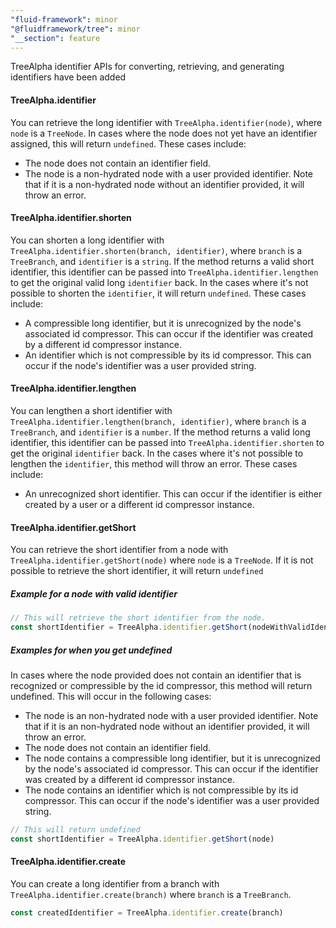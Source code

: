 ```yaml
---
"fluid-framework": minor
"@fluidframework/tree": minor
"__section": feature
---
```

TreeAlpha identifier APIs for converting, retrieving, and generating identifiers have been added

#### TreeAlpha.identifier
You can retrieve the long identifier with `TreeAlpha.identifier(node)`, where `node` is a `TreeNode`.
In cases where the node does not yet have an identifier assigned, this will return `undefined`.
These cases include:
- The node does not contain an identifier field.
- The node is a non-hydrated node with a user provided identifier. Note that if it is a non-hydrated node without an identifier provided, it will throw an error.

#### TreeAlpha.identifier.shorten
You can shorten a long identifier with `TreeAlpha.identifier.shorten(branch, identifier)`, where `branch` is a `TreeBranch`, and `identifier` is a `string`.
If the method returns a valid short identifier, this identifier can be passed into `TreeAlpha.identifier.lengthen`
to get the original valid long `identifier` back.
In the cases where it's not possible to shorten the `identifier`, it will return `undefined`.
These cases include:
- A compressible long identifier, but it is unrecognized by the node's associated id compressor. This can occur if the identifier was created by a different id compressor instance.
- An identifier which is not compressible by its id compressor. This can occur if the node's identifier was a user provided string.

#### TreeAlpha.identifier.lengthen
You can lengthen a short identifier with `TreeAlpha.identifier.lengthen(branch, identifier)`, where `branch` is a `TreeBranch`, and `identifier` is a `number`.
If the method returns a valid long identifier, this identifier can be passed into `TreeAlpha.identifier.shorten` to get the original `identifier` back.
In the cases where it's not possible to lengthen the `identifier`, this method will throw an error.
These cases include:
- An unrecognized short identifier. This can occur if the identifier is either created by a user or a different id compressor instance.

#### TreeAlpha.identifier.getShort
You can retrieve the short identifier from a node with `TreeAlpha.identifier.getShort(node)` where `node` is a `TreeNode`.
If it is not possible to retrieve the short identifier, it will return `undefined`

##### Example for a node with valid identifier
```typescript
// This will retrieve the short identifier from the node.
const shortIdentifier = TreeAlpha.identifier.getShort(nodeWithValidIdentifier)
```

##### Examples for when you get undefined
In cases where the node provided does not contain an identifier that is recognized or compressible by the id compressor, this method will return undefined.
This will occur in the following cases:
- The node is an non-hydrated node with a user provided identifier. Note that if it is an non-hydrated node without an identifier provided, it will throw an error.
- The node does not contain an identifier field.
- The node contains a compressible long identifier, but it is unrecognized by the node's associated id compressor. This can occur if the identifier was created by a different id compressor instance.
- The node contains an identifier which is not compressible by its id compressor. This can occur if the node's identifier was a user provided string.
```typescript
// This will return undefined
const shortIdentifier = TreeAlpha.identifier.getShort(node)
```

#### TreeAlpha.identifier.create
You can create a long identifier from a branch with `TreeAlpha.identifier.create(branch)` where `branch` is a `TreeBranch`.
```typescript
const createdIdentifier = TreeAlpha.identifier.create(branch)
```
